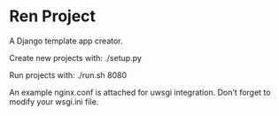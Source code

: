 Ren Project
===========

A Django template app creator.

Create new projects with:
    ./setup.py

Run projects with:
    ./run.sh 8080


An example nginx.conf is attached for uwsgi integration.
Don't forget to modify your wsgi.ini file.

